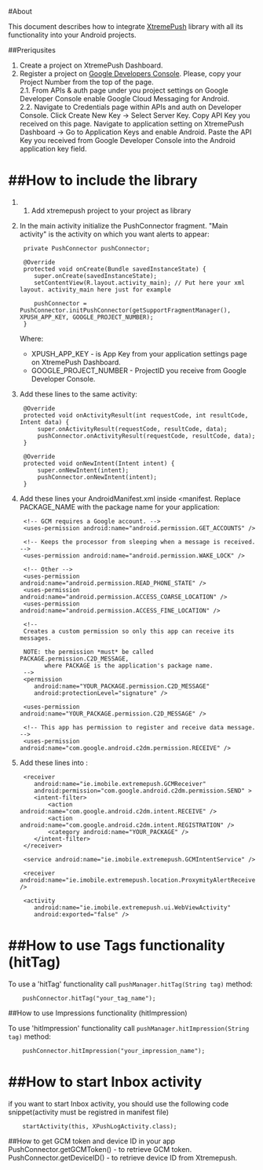 #About

This document describes how to integrate [XtremePush](http://xtremepush.com) library with all its functionality into your Android projects.

##Preriqusites

1. Create a project on XtremePush Dashboard.<br />
2. Register a project on [Google Developers Console](https://cloud.google.com/console/project). Please, copy your Project Number from the top of the page.<br />
2.1. From APIs & auth page under you project settings on Google Developer Console enable Google Cloud Messaging for Android.<br />
2.2. Navigate to Credentials page within APIs and auth on Developer Console. Click Create New Key -> Select Server Key. Copy API Key you received on this page. Navigate to application setting on XtremePush Dashboard -> Go to Application Keys and enable Android. Paste the API Key you received from Google Developer Console into the Android application key field.<br />

##How to include the library
==========================

1. 1. Add xtremepush project to your project as library
 
2. In the main activity initialize the PushConnector fragment. "Main activity" is the activity on which you want alerts to appear:

        private PushConnector pushConnector;

        @Override
        protected void onCreate(Bundle savedInstanceState) {
           super.onCreate(savedInstanceState);
           setContentView(R.layout.activity_main); // Put here your xml layout. activity_main here just for example

           pushConnector = PushConnector.initPushConnector(getSupportFragmentManager(), XPUSH_APP_KEY, GOOGLE_PROJECT_NUMBER);
        }

    Where:

    *   XPUSH_APP_KEY - is App Key from your application settings page on XtremePush Dashboard.
    *   GOOGLE_PROJECT_NUMBER - ProjectID you receive from Google Developer Console.


3. Add these lines to the same activity:

        @Override
        protected void onActivityResult(int requestCode, int resultCode, Intent data) {
            super.onActivityResult(requestCode, resultCode, data);
            pushConnector.onActivityResult(requestCode, resultCode, data);
        }

        @Override
        protected void onNewIntent(Intent intent) {
            super.onNewIntent(intent);
            pushConnector.onNewIntent(intent);
        }

4. Add these lines your AndroidManifest.xml inside <manifest</manifest>. Replace PACKAGE_NAME with the package name for your application:
        <!-- GCM connects to Google Services. -->
        <uses-permission android:name="android.permission.INTERNET" />

        <!-- GCM requires a Google account. -->
        <uses-permission android:name="android.permission.GET_ACCOUNTS" />

        <!-- Keeps the processor from sleeping when a message is received. -->
        <uses-permission android:name="android.permission.WAKE_LOCK" />

        <!-- Other -->
        <uses-permission android:name="android.permission.READ_PHONE_STATE" />
        <uses-permission android:name="android.permission.ACCESS_COARSE_LOCATION" />
        <uses-permission android:name="android.permission.ACCESS_FINE_LOCATION" />

        <!--
        Creates a custom permission so only this app can receive its messages.

        NOTE: the permission *must* be called PACKAGE.permission.C2D_MESSAGE,
              where PACKAGE is the application's package name.
        -->
        <permission
           android:name="YOUR_PACKAGE.permission.C2D_MESSAGE"
           android:protectionLevel="signature" />

        <uses-permission android:name="YOUR_PACKAGE.permission.C2D_MESSAGE" />

        <!-- This app has permission to register and receive data message. -->
        <uses-permission android:name="com.google.android.c2dm.permission.RECEIVE" />

5. Add these lines into <application></application>:

        <receiver
           android:name="ie.imobile.extremepush.GCMReceiver"
           android:permission="com.google.android.c2dm.permission.SEND" >
           <intent-filter>
               <action android:name="com.google.android.c2dm.intent.RECEIVE" />
               <action android:name="com.google.android.c2dm.intent.REGISTRATION" />
               <category android:name="YOUR_PACKAGE" />
           </intent-filter>
        </receiver>

        <service android:name="ie.imobile.extremepush.GCMIntentService" />

        <receiver android:name="ie.imobile.extremepush.location.ProxymityAlertReceiver" />

        <activity
           android:name="ie.imobile.extremepush.ui.WebViewActivity"
           android:exported="false" />


##How to use Tags functionality (hitTag)
===============================

To use a 'hitTag' functionality call `pushManager.hitTag(String tag)` method:
    
        pushConnector.hitTag("your_tag_name");
        
##How to use Impressions functionality (hitImpression)

To use 'hitImpression' functionality call `pushManager.hitImpression(String tag)` method:
		
		pushConnector.hitImpression("your_impression_name");

		
##How to start Inbox activity		
===============================

if you want to start Inbox activity, you should use the following code snippet(activity must be registred in manifest file)
 
 		startActivity(this, XPushLogActivity.class);
 		
##How to get GCM token and device ID in your app
		PushConnector.getGCMToken() - to retrieve GCM token. 
		PushConnector.getDeviceID() - to retrieve device ID from Xtremepush.
